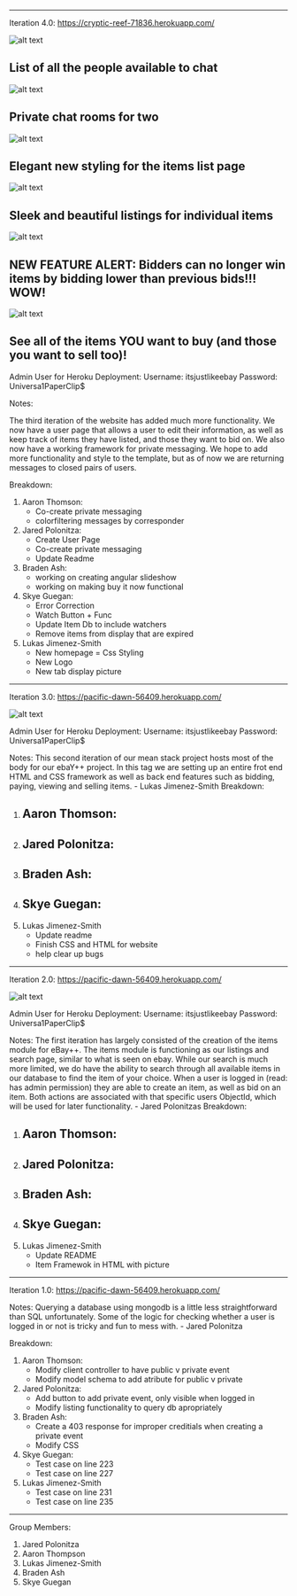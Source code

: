 -------------------------------------------------
Iteration 4.0: https://cryptic-reef-71836.herokuapp.com/ 

![alt text](iter3/pics/chatFriends)
## List of all the people available to chat

![alt text](iter3pics/chatExample)
## Private chat rooms for two

![alt text](iter3pics/updatedItemListPage)
## Elegant new styling for the items list page

![alt text](iter3pics/listedItemPage)
## Sleek and beautiful listings for individual items

![alt text](iter3pics/newBidFunc)
## NEW FEATURE ALERT: Bidders can no longer win items by bidding lower than previous bids!!! WOW!

![alt text](iter3pics/myItemsPage)
## See all of the items YOU want to buy (and those you want to sell too)!

Admin User for Heroku Deployment:
    Username: itsjustlikeebay
    Password: Universa1PaperClip$

Notes:

The third iteration of the website has added much more functionality. We now have a user page that allows a user to edit their information, as well as keep track of items they have listed, and those they want to bid on. We also now have a working framework for private messaging. We hope to add more functionality and style to the template, but as of now we are returning messages to closed pairs of users. 

Breakdown:
1. Aaron Thomson:
    - Co-create private messaging 
    - colorfiltering messages by corresponder
2. Jared Polonitza:
    - Create User Page
    - Co-create private messaging
    - Update Readme
3. Braden Ash:
    - working on creating angular slideshow 
    - working on making buy it now functional
4. Skye Guegan:
    - Error Correction
    - Watch Button + Func
    - Update Item Db to include watchers
    - Remove items from display that are expired
5. Lukas Jimenez-Smith
    - New homepage
    = Css Styling 
    - New Logo
    - New tab display picture
-------------------------------------------------
Iteration 3.0: https://pacific-dawn-56409.herokuapp.com/

![alt text]()

Admin User for Heroku Deployment:
    Username: itsjustlikeebay
    Password: Universa1PaperClip$

Notes:
This second iteration of our mean stack project hosts most of the body for our ebaY++ project. In this tag we are setting up an entire frot end HTML and CSS framework as well as back end features such as bidding, paying, viewing and selling items. - Lukas Jimenez-Smith
Breakdown:
1. Aaron Thomson:
    - 
2. Jared Polonitza:
    - 
3. Braden Ash:
    - 
4. Skye Guegan:
    - 
5. Lukas Jimenez-Smith
    - Update readme
    - Finish CSS and HTML for website
    - help clear up bugs

-------------------------------------------------
Iteration 2.0: https://pacific-dawn-56409.herokuapp.com/

![alt text](screenshots/updatedItemListView.png)

Admin User for Heroku Deployment:
    Username: itsjustlikeebay
    Password: Universa1PaperClip$

Notes:
The first iteration has largely consisted of the creation of the items module for eBay++. The items module is functioning as our listings and search page, similar to what is seen on ebay. While our search is much more limited, we do have the ability to search through all available items in our database to find the item of your choice. When a user is logged in (read: has admin permission) they are able to create an item, as well as bid on an item. Both actions are associated with that specific users ObjectId, which will be used for later functionality. - Jared Polonitzas
Breakdown:
1. Aaron Thomson:
    - 
2. Jared Polonitza:
    - 
3. Braden Ash:
    - 
4. Skye Guegan:
    - 
5. Lukas Jimenez-Smith
    - Update README
    - Item Framewok in HTML with picture

-------------------------------------------------
Iteration 1.0: https://pacific-dawn-56409.herokuapp.com/

Notes:
Querying a database using mongodb is a little less straightforward than SQL unfortunately. Some of the logic for checking whether a user is logged in or not is tricky and fun to mess with. - Jared Polonitza 

Breakdown:
1. Aaron Thomson:
    - Modify client controller to have public v private event
    - Modify model schema to add atribute for public v private
2. Jared Polonitza:
    - Add button to add private event, only visible when logged in
    - Modify listing functionality to query db apropriately
3. Braden Ash:
    - Create a 403 response for improper creditials when creating a private event
    - Modify CSS
4. Skye Guegan:
    - Test case on line 223 
    - Test case on line 227
5. Lukas Jimenez-Smith
    - Test case on line 231
    - Test case on line 235

-------------------------------------------------
Group Members:
1. Jared Polonitza
2. Aaron Thompson
3. Lukas Jimenez-Smith
4. Braden Ash
5. Skye Guegan


